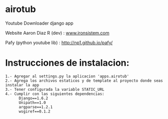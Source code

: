 airotub
=======

Youtube Downloader django app

Website Aaron Diaz R (dev) : www.ironsistem.com

Pafy (python youtube lib) : http://np1.github.io/pafy/


Instrucciones de instalacion:
==============================

    1.- Agregar al settings.py la aplicacion 'apps.airotub'
    2.- Agrega los archivos estaticos y de template al proyecto donde seas instalar la app
    3.- Tener configurada la variable STATIC_URL
    4.- Cumplir con las siguientes dependencias:
          Django==1.6.2
          Unipath==1.0
          argparse==1.2.1
          wsgiref==0.1.2



          
          


